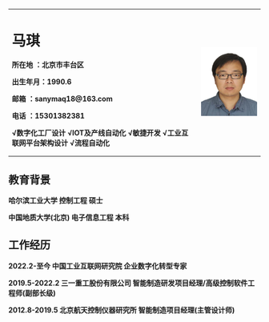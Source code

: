   <table board="0">
<tr>
<td width="75%">
<h1>马琪</h1> 
<p><b>所在地  ：北京市丰台区</b></p>  
<p><b>出生年月：1990.6</b></p>  
<p><b>邮箱    ：sanymaq18@163.com</b></p> 
<p><b>电话    ：15301382381</b></p>  
<p><b>√数字化工厂设计 √IOT及产线自动化 √敏捷开发 √工业互联网平台架构设计 √流程自动化</b></p>  
</td>
<td width="25%">
<img src="/MaQi.jpg" width="100%">
</td>
</tr>
  </table>

<h2>教育背景</h2> 
<p><b>哈尔滨工业大学 控制工程 硕士</b></p>  
<p><b>中国地质大学(北京) 电子信息工程 本科</b></p>  

<h2>工作经历</h2> 
<p><b>2022.2-至今 中国工业互联网研究院 企业数字化转型专家</b></p>  
<p><b>2019.5-2022.2 三一重工股份有限公司 智能制造研发项目经理/高级控制软件工程师(副部长级)</b></p>
<p><b>2012.8-2019.5 北京航天控制仪器研究所 智能制造项目经理(主管设计师)</b></p>
